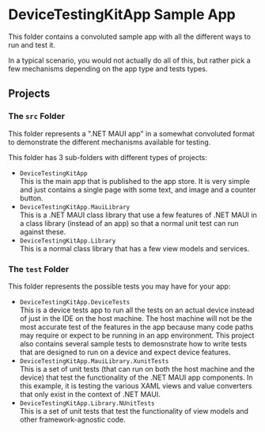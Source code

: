 # DeviceTestingKitApp Sample App

This folder contains a convoluted sample app with all the different ways to run and test it.

In a typical scenario, you would not actually do all of this, but rather pick a few
mechanisms depending on the app type and tests types.

## Projects

### The `src` Folder

This folder represents a ".NET MAUI app" in a somewhat convoluted format to demonstrate
the different mechanisms available for testing.

This folder has 3 sub-folders with different types of projects:

* `DeviceTestingKitApp`  
  This is the main app that is published to the app store. It is very simple and just
  contains a single page with some text, and image and a counter button.
* `DeviceTestingKitApp.MauiLibrary`  
  This is a .NET MAUI class library that use a few features of .NET MAUI in a class
  library (instead of an app) so that a normal unit test can run against these.
* `DeviceTestingKitApp.Library`  
  This is a normal class library that has a few view models and services.

### The `test` Folder

This folder represents the possible tests you may have for your app:

* `DeviceTestingKitApp.DeviceTests`  
  This is a device tests app to run all the tests on an actual device instead of just
  in the IDE on the host machine. The host machine will not be the most accurate test
  of the features in the app because many code paths may require or expect to be
  running in an app environment.
  This project also contains several sample tests to demosnstrate how to write tests that
  are designed to run on a device and expect device features.
* `DeviceTestingKitApp.MauiLibrary.XunitTests`  
  This is a set of unit tests (that can run on both the host machine and the device) that
  test the functionality of the .NET MAUI app components. In this example, it is testing
  the various XAML views and value converters that only exist in the context of .NET MAUI.
* `DeviceTestingKitApp.Library.NUnitTests`  
  This is a set of unit tests that test the functionality of view models and other
  framework-agnostic code.
